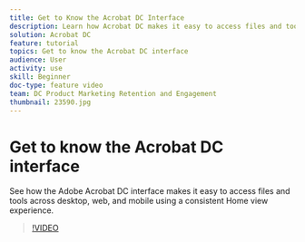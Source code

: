 ```yaml
---
title: Get to Know the Acrobat DC Interface
description: Learn how Acrobat DC makes it easy to access files and tools across desktop, web, and mobile
solution: Acrobat DC
feature: tutorial
topics: Get to know the Acrobat DC interface
audience: User
activity: use
skill: Beginner
doc-type: feature video
team: DC Product Marketing Retention and Engagement
thumbnail: 23590.jpg
---
```


# Get to know the Acrobat DC interface

See how the Adobe Acrobat DC interface makes it easy to access files and tools across desktop, web, and mobile using a consistent Home view experience.

>[!VIDEO](https://video.tv.adobe.com/v/23590?hidetitle=true)
